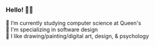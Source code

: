 ### Hello! 🤩✨

🌼 I’m currently studying computer science at Queen's  
🌼 I'm specializing in software design  
🌼 I like drawing/painting/digital art, design, & psychology


<!--
**lia-mason/lia-mason** is a ✨ _special_ ✨ repository because its `README.md` (this file) appears on your GitHub profile.

Here are some ideas to get you started:

- 🔭 I’m currently studying computer science at Queen's
- 🌱 I’m currently learning ...
- 👯 I’m looking to collaborate on ...
- 🤔 I’m looking for help with ...
- 💬 Ask me about ...
- 📫 How to reach me: ...
- 😄 Pronouns: ...
- ⚡ Fun fact: ...
-->
